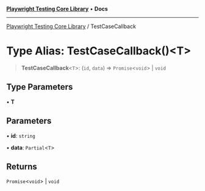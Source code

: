 [**Playwright Testing Core Library**](../README.md) • **Docs**

***

[Playwright Testing Core Library](../README.md) / TestCaseCallback

# Type Alias: TestCaseCallback()\<T\>

> **TestCaseCallback**\<`T`\>: (`id`, `data`) => `Promise`\<`void`\> \| `void`

## Type Parameters

• **T**

## Parameters

• **id**: `string`

• **data**: `Partial`\<`T`\>

## Returns

`Promise`\<`void`\> \| `void`
